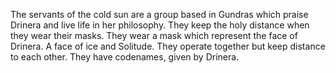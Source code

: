 The servants of the cold sun are a group based in Gundras which praise Drinera and live life in her philosophy. 
They keep the holy distance when they wear their masks. They wear a mask which represent the face of Drinera. A face of ice and Solitude. They operate together but keep distance to each other. They have codenames, given by Drinera. 